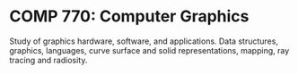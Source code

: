 # COMP 770: Computer Graphics

Study of graphics hardware, software, and applications. Data structures, graphics, languages, curve surface and solid representations, mapping, ray tracing and radiosity.